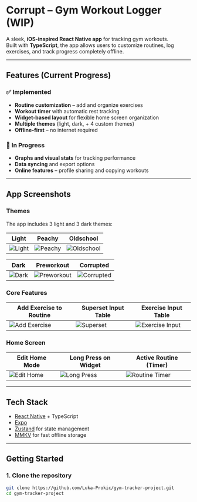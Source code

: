# Corrupt – Gym Workout Logger (WIP)
  
A sleek, **iOS-inspired React Native app** for tracking gym workouts.  
Built with **TypeScript**, the app allows users to customize routines, log exercises, and track progress completely offline.  

---

## Features (Current Progress)
   
### ✅ Implemented
-  **Routine customization** – add and organize exercises  
-  **Workout timer** with automatic rest tracking  
-  **Widget-based layout** for flexible home screen organization   
-  **Multiple themes** (light, dark, + 4 custom themes)  
-  **Offline-first** – no internet required  

### 🚧 In Progress
-  **Graphs and visual stats** for tracking performance  
-  **Data syncing** and export options  
-  **Online features** – profile sharing and copying workouts  

---

## App Screenshots

### Themes
The app includes 3 light and 3 dark themes:

| Light | Peachy | Oldschool |
|-------|--------|-----------|
| ![Light](./screenshots/theme-light.png) | ![Peachy](./screenshots/theme-peachy.png) | ![Oldschool](./screenshots/theme-old-school.png) |

| Dark | Preworkout | Corrupted |
|------|------------|-----------|
| ![Dark](./screenshots/theme-dark.png) | ![Preworkout](./screenshots/theme-preworkout.png) | ![Corrupted](./screenshots/theme-corrupted.png) |


### Core Features
| Add Exercise to Routine | Superset Input Table | Exercise Input Table |
|--------------------------|---------------------|----------------------|
| ![Add Exercise](./screenshots/add-exercise.png) | ![Superset](./screenshots/superset-input.png) | ![Exercise Input](./screenshots/exercise-input.png) |


### Home Screen
| Edit Home Mode | Long Press on Widget | Active Routine (Timer) |
|----------------|----------------------|------------------------|
| ![Edit Home](./screenshots/edit-home.png) | ![Long Press](./screenshots/long-press-widget.png) | ![Routine Timer](./screenshots/routine-timer.png) |

---

## Tech Stack

- [React Native](https://reactnative.dev/) + TypeScript  
- [Expo](https://expo.dev/)  
- [Zustand](https://github.com/pmndrs/zustand) for state management  
- [MMKV](https://github.com/mrousavy/react-native-mmkv) for fast offline storage  

---

## Getting Started

### 1. Clone the repository

```bash
git clone https://github.com/Luka-Prokic/gym-tracker-project.git
cd gym-tracker-project

